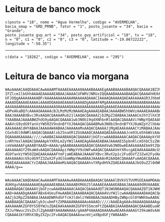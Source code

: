 # Leitura de banco mock

    c(posto = "18", nome = "Agua Vermelha", codigo = "AVERMELHA", 
    bacia_smap = "GRD_PRNB", fator = "1", posto_jusante = "34", bacia = "Grande", 
    posto_jusante_gvp_art = "34", posto_gvp_artificial = "18", tv = "18", 
    n = "0", c1 = "0", c2 = "0", c3 = "0", latitude = "-19.86722222", 
    longitude = "-50.35")

---

    c(data = "18262", codigo = "AVERMELHA", vazao = "295")

# Leitura de banco via morgana

    WAoAAAACAAQDAAACAwAAAAMTAAAAEAAAAA0AAAABAAAAEgAAABAAAAABAAQACQAAAA1BZ3Vh
    IFZlcm1lbGhhAAAAEAAAAAEABAAJAAAACUFWRVJNRUxIQQAAABAAAAABAAQACQAAAAhHUkRf
    UFJOQgAAAA4AAAABP/AAAAAAAAAAAAANAAAAAQAAACIAAAAQAAAAAQAEAAkAAAAGR3JhbmRl
    AAAADQAAAAEAAAAiAAAADQAAAAEAAAASAAAADgAAAAFAMgAAAAAAAAAAAA0AAAABAAAAAAAA
    AA4AAAABAAAAAAAAAAAAAAAOAAAAAQAAAAAAAAAAAAAADgAAAAEAAAAAAAAAAAAAAA4AAAAB
    wDPeAkaBQ7cAAAAOAAAAAcBJLMzMzMzNAAAEAgAAAAEABAAJAAAABW5hbWVzAAAAEAAAABAA
    BAAJAAAABXBvc3RvAAQACQAAAARub21lAAQACQAAAAZjb2RpZ28ABAAJAAAACmJhY2lhX3Nt
    YXAABAAJAAAABWZhdG9yAAQACQAAAA1wb3N0b19qdXNhbnRlAAQACQAAAAViYWNpYQAEAAkA
    AAAVcG9zdG9fanVzYW50ZV9ndnBfYXJ0AAQACQAAABRwb3N0b19ndnBfYXJ0aWZpY2lhbAAE
    AAkAAAACdHYABAAJAAAAAW4ABAAJAAAAAmMxAAQACQAAAAJjMgAEAAkAAAACYzMABAAJAAAA
    CGxhdGl0dWRlAAQACQAAAAlsb25naXR1ZGUAAAQCAAAAAQAEAAkAAAAJcm93Lm5hbWVzAAAA
    DQAAAAKAAAAA/////wAABAIAAAABAAQACQAAAAVjbGFzcwAAABAAAAACAAQACQAAAApkYXRh
    LnRhYmxlAAQACQAAAApkYXRhLmZyYW1lAAAEAgAAAAEABAAJAAAAES5pbnRlcm5hbC5zZWxm
    cmVmAAAAFgAAABYAAAD+AAAA/gAAABAAAAAQAAQACQAAAAVwb3N0bwAEAAkAAAAEbm9tZQAE
    AAkAAAAGY29kaWdvAAQACQAAAApiYWNpYV9zbWFwAAQACQAAAAVmYXRvcgAEAAkAAAANcG9z
    dG9fanVzYW50ZQAEAAkAAAAFYmFjaWEABAAJAAAAFXBvc3RvX2p1c2FudGVfZ3ZwX2FydAAE
    AAkAAAAUcG9zdG9fZ3ZwX2FydGlmaWNpYWwABAAJAAAAAnR2AAQACQAAAAFuAAQACQAAAAJj
    MQAEAAkAAAACYzIABAAJAAAAAmMzAAQACQAAAAhsYXRpdHVkZQAEAAkAAAAJbG9uZ2l0dWRl
    AAAA/g==

---

    WAoAAAACAAQDAAACAwAAAAMTAAAAAwAAABAAAAABAAQACQAAAAlBVkVSTUVMSEEAAAMOAAAA
    AUHXgvhAAAAAAAAEAgAAAAEABAAJAAAABXR6b25lAAAAEAAAAAEABAAJAAAAA0dNVAAABAIA
    AAABAAQACQAAAAVjbGFzcwAAABAAAAACAAQACQAAAAdQT1NJWGN0AAQACQAAAAZQT1NJWHQA
    AAD+AAAADgAAAAFABx64UeuFHwAABAIAAAABAAQACQAAAAVuYW1lcwAAABAAAAADAAQACQAA
    AAZjb2RpZ28ABAAJAAAADWRhdGFfcHJldmlzYW8ABAAJAAAADHByZWNpcGl0YWNhbwAABAIA
    AAABAAQACQAAAAlyb3cubmFtZXMAAAANAAAAAoAAAAD/////AAAEAgAAAv8AAAAQAAAAAgAE
    AAkAAAAKZGF0YS50YWJsZQAEAAkAAAAKZGF0YS5mcmFtZQAABAIAAAABAAQACQAAABEuaW50
    ZXJuYWwuc2VsZnJlZgAAABYAAAAWAAAA/gAAAP4AAAAQAAAAAwAEAAkAAAAGY29kaWdvAAQA
    CQAAAA1kYXRhX3ByZXZpc2FvAAQACQAAAAxwcmVjaXBpdGFjYW8AAAD+

